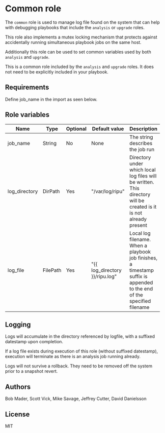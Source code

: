 # Common role

The `common` role is used to manage log file found on the system that can help with debugging playbooks that include the `analysis` or `upgrade` roles.

This role also implements a mutex locking mechanism that protects against accidentally running simultaneous playbook jobs on the same host.

Additionally this role can be used to set common variables used by both `analysis` and `upgrade`.

This is a common role included by the `analysis` and `upgrade` roles. It does not need to be explicitly included in your playbook.

## Requirements

Define job_name in the import as seen below.

## Role variables

| Name                  | Type | Optional | Default value | Description |
|-----------------------|------|----------|---------------|-------------------------------------------------|
| job_name | String | No | None | The string describes the job run |
| log_directory | DirPath | Yes | "/var/log/ripu" | Directory under which local log files will be written. This directory will be created is it is not already present |
| log_file | FilePath | Yes | "{{ log_directory }}/ripu.log" | Local log filename. When a playbook job finishes, a timestamp suffix is appended to the end of the specified filename |

## Logging

Logs will accumulate in the directory referenced by logfile, with a suffixed datestamp upon completion.

If a log file exists during execution of this role (without suffixed datestamp), execution will terminate as there is an analysis job running already.

Logs will not survive a rollback. They need to be removed off the system prior to a snapshot revert.

## Authors

Bob Mader, Scott Vick, Mike Savage, Jeffrey Cutter, David Danielsson

## License

MIT
